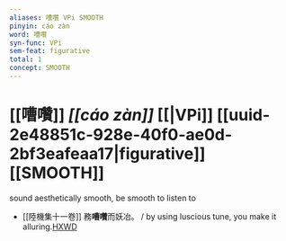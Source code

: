 ```yaml
---
aliases: 嘈囋 VPi SMOOTH
pinyin: cáo zàn
word: 嘈囋
syn-func: VPi
sem-feat: figurative
total: 1
concept: SMOOTH 
---
```

# [[嘈囋]] *[[cáo zàn]]*  [[|VPi]] [[uuid-2e48851c-928e-40f0-ae0d-2bf3eafeaa17|figurative]] [[SMOOTH]]
sound aesthetically smooth, be smooth to listen to
 - [[陸機集十一卷]] 務**嘈囋**而妖冶。 / by using luscious tune, you make it alluring.[HXWD](https://hxwd.org/textview.html?location=CH2b1575_CHANT_001-12a.21)